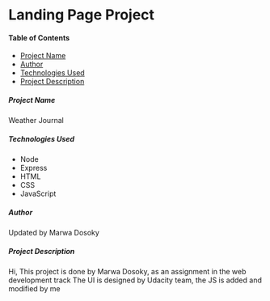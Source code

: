 # Landing Page Project

#### Table of Contents

* [Project Name](#project-name)
* [Author](#author)
* [Technologies Used](#technologies-used)
* [Project Description ](#project-description )

##### Project Name
Weather Journal


##### Technologies Used
* Node
* Express
* HTML
* CSS
* JavaScript



##### Author
Updated by Marwa Dosoky


##### Project Description 
Hi, This project is done by Marwa Dosoky, as an assignment in the web development track
The UI is designed by Udacity team, the JS is added and modified by me
